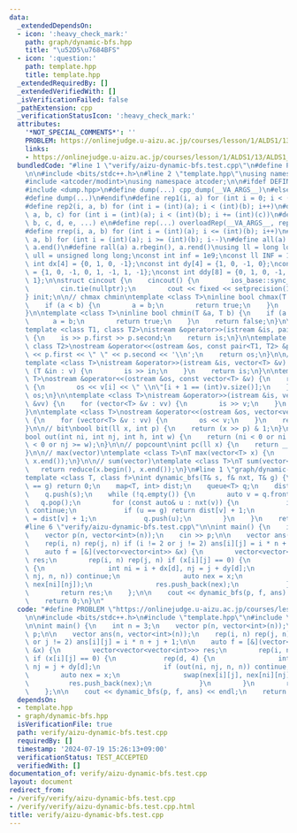 ```yaml
---
data:
  _extendedDependsOn:
  - icon: ':heavy_check_mark:'
    path: graph/dynamic-bfs.hpp
    title: "\u52D5\u7684BFS"
  - icon: ':question:'
    path: template.hpp
    title: template.hpp
  _extendedRequiredBy: []
  _extendedVerifiedWith: []
  _isVerificationFailed: false
  _pathExtension: cpp
  _verificationStatusIcon: ':heavy_check_mark:'
  attributes:
    '*NOT_SPECIAL_COMMENTS*': ''
    PROBLEM: https://onlinejudge.u-aizu.ac.jp/courses/lesson/1/ALDS1/13/ALDS1_13_B
    links:
    - https://onlinejudge.u-aizu.ac.jp/courses/lesson/1/ALDS1/13/ALDS1_13_B
  bundledCode: "#line 1 \"verify/aizu-dynamic-bfs.test.cpp\"\n#define PROBLEM \"https://onlinejudge.u-aizu.ac.jp/courses/lesson/1/ALDS1/13/ALDS1_13_B\"\
    \n\n#include <bits/stdc++.h>\n#line 2 \"template.hpp\"\nusing namespace std;\n\
    #include <atcoder/modint>\nusing namespace atcoder;\n\n#ifdef DEFINED_ONLY_IN_LOCAL\n\
    #include <dump.hpp>\n#define dump(...) cpp_dump(__VA_ARGS__)\n#else\n#undef dump\n\
    #define dump(...)\n#endif\n#define rep1(i, a) for (int i = 0; i < (int)(a); i++)\n\
    #define rep2(i, a, b) for (int i = (int)(a); i < (int)(b); i++)\n#define rep3(i,\
    \ a, b, c) for (int i = (int)(a); i < (int)(b); i += (int)(c))\n#define overloadRep(a,\
    \ b, c, d, e, ...) e\n#define rep(...) overloadRep(__VA_ARGS__, rep3, rep2, rep1)(__VA_ARGS__)\n\
    #define rrep(i, a, b) for (int i = (int)(a); i <= (int)(b); i++)\n#define drep(i,\
    \ a, b) for (int i = (int)(a); i >= (int)(b); i--)\n#define all(a) a.begin(),\
    \ a.end()\n#define rall(a) a.rbegin(), a.rend()\nusing ll = long long;\nusing\
    \ ull = unsigned long long;\nconst int inf = 1e9;\nconst ll INF = 1e18;\nconst\
    \ int dx[4] = {0, 1, 0, -1};\nconst int dy[4] = {1, 0, -1, 0};\nconst int ddx[8]\
    \ = {1, 0, -1, 0, 1, -1, 1, -1};\nconst int ddy[8] = {0, 1, 0, -1, 1, -1, -1,\
    \ 1};\n\nstruct cincout {\n    cincout() {\n        ios_base::sync_with_stdio(false);\n\
    \        cin.tie(nullptr);\n        cout << fixed << setprecision(15);\n    }\n\
    } init;\n\n// chmax chmin\ntemplate <class T>\ninline bool chmax(T &a, T b) {\n\
    \    if (a < b) {\n        a = b;\n        return true;\n    }\n    return false;\n\
    }\n\ntemplate <class T>\ninline bool chmin(T &a, T b) {\n    if (a > b) {\n  \
    \      a = b;\n        return true;\n    }\n    return false;\n}\n\n// pair\n\
    template <class T1, class T2>\nistream &operator>>(istream &is, pair<T1, T2> &p)\
    \ {\n    is >> p.first >> p.second;\n    return is;\n}\n\ntemplate <class T1,\
    \ class T2>\nostream &operator<<(ostream &os, const pair<T1, T2> &p) {\n    os\
    \ << p.first << \" \" << p.second << '\\n';\n    return os;\n}\n\n// vector\n\
    template <class T>\nistream &operator>>(istream &is, vector<T> &v) {\n    for\
    \ (T &in : v) {\n        is >> in;\n    }\n    return is;\n}\n\ntemplate <class\
    \ T>\nostream &operator<<(ostream &os, const vector<T> &v) {\n    rep(i, (int)v.size())\
    \ {\n        os << v[i] << \" \\n\"[i + 1 == (int)v.size()];\n    }\n    return\
    \ os;\n}\n\ntemplate <class T>\nistream &operator>>(istream &is, vector<vector<T>>\
    \ &vv) {\n    for (vector<T> &v : vv) {\n        is >> v;\n    }\n    return is;\n\
    }\n\ntemplate <class T>\nostream &operator<<(ostream &os, vector<vector<T>> &vv)\
    \ {\n    for (vector<T> &v : vv) {\n        os << v;\n    }\n    return os;\n\
    }\n\n// bit\nbool bit(ll x, int p) {\n    return (x >> p) & 1;\n}\n\n// grid out\n\
    bool out(int ni, int nj, int h, int w) {\n    return (ni < 0 or ni >= h or nj\
    \ < 0 or nj >= w);\n}\n\n// popcount\nint pc(ll x) {\n    return __builtin_popcountll(x);\n\
    }\n\n// max(vector)\ntemplate <class T>\nT max(vector<T> x) {\n    return *max_element(x.begin(),\
    \ x.end());\n}\n\n// sum(vector)\ntemplate <class T>\nT sum(vector<T> x) {\n \
    \   return reduce(x.begin(), x.end());\n}\n#line 1 \"graph/dynamic-bfs.hpp\"\n\
    template <class T, class f>\nint dynamic_bfs(T& s, f& nxt, T& g) {\n    if (s\
    \ == g) return 0;\n    map<T, int> dist;\n    queue<T> q;\n    dist[s] = 0;\n\
    \    q.push(s);\n    while (!q.empty()) {\n        auto v = q.front();\n     \
    \   q.pop();\n        for (const auto& u : nxt(v)) {\n            if (dist.count(u))\
    \ continue;\n            if (u == g) return dist[v] + 1;\n            dist[u]\
    \ = dist[v] + 1;\n            q.push(u);\n        }\n    }\n    return -1;\n}\n\
    #line 6 \"verify/aizu-dynamic-bfs.test.cpp\"\n\nint main() {\n    int n = 3;\n\
    \    vector p(n, vector<int>(n));\n    cin >> p;\n\n    vector ans(n, vector<int>(n));\n\
    \    rep(i, n) rep(j, n) if (i != 2 or j != 2) ans[i][j] = i * n + j + 1;\n\n\
    \    auto f = [&](vector<vector<int>> &x) {\n        vector<vector<vector<int>>>\
    \ res;\n        rep(i, n) rep(j, n) if (x[i][j] == 0) {\n            rep(d, 4)\
    \ {\n                int ni = i + dx[d], nj = j + dy[d];\n                if (out(ni,\
    \ nj, n, n)) continue;\n                auto nex = x;\n                swap(nex[i][j],\
    \ nex[ni][nj]);\n                res.push_back(nex);\n            }\n        }\n\
    \        return res;\n    };\n\n    cout << dynamic_bfs(p, f, ans) << endl;\n\
    \    return 0;\n}\n"
  code: "#define PROBLEM \"https://onlinejudge.u-aizu.ac.jp/courses/lesson/1/ALDS1/13/ALDS1_13_B\"\
    \n\n#include <bits/stdc++.h>\n#include \"template.hpp\"\n#include \"graph/dynamic-bfs.hpp\"\
    \n\nint main() {\n    int n = 3;\n    vector p(n, vector<int>(n));\n    cin >>\
    \ p;\n\n    vector ans(n, vector<int>(n));\n    rep(i, n) rep(j, n) if (i != 2\
    \ or j != 2) ans[i][j] = i * n + j + 1;\n\n    auto f = [&](vector<vector<int>>\
    \ &x) {\n        vector<vector<vector<int>>> res;\n        rep(i, n) rep(j, n)\
    \ if (x[i][j] == 0) {\n            rep(d, 4) {\n                int ni = i + dx[d],\
    \ nj = j + dy[d];\n                if (out(ni, nj, n, n)) continue;\n        \
    \        auto nex = x;\n                swap(nex[i][j], nex[ni][nj]);\n      \
    \          res.push_back(nex);\n            }\n        }\n        return res;\n\
    \    };\n\n    cout << dynamic_bfs(p, f, ans) << endl;\n    return 0;\n}"
  dependsOn:
  - template.hpp
  - graph/dynamic-bfs.hpp
  isVerificationFile: true
  path: verify/aizu-dynamic-bfs.test.cpp
  requiredBy: []
  timestamp: '2024-07-19 15:26:13+09:00'
  verificationStatus: TEST_ACCEPTED
  verifiedWith: []
documentation_of: verify/aizu-dynamic-bfs.test.cpp
layout: document
redirect_from:
- /verify/verify/aizu-dynamic-bfs.test.cpp
- /verify/verify/aizu-dynamic-bfs.test.cpp.html
title: verify/aizu-dynamic-bfs.test.cpp
---
```

